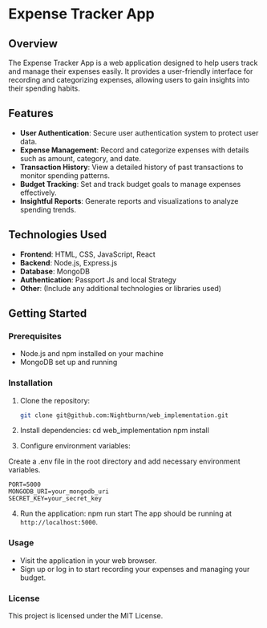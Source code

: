 # Expense Tracker App

## Overview

The Expense Tracker App is a web application designed to help users track and manage their expenses easily. It provides a user-friendly interface for recording and categorizing expenses, allowing users to gain insights into their spending habits.

## Features

- **User Authentication**: Secure user authentication system to protect user data.
- **Expense Management**: Record and categorize expenses with details such as amount, category, and date.
- **Transaction History**: View a detailed history of past transactions to monitor spending patterns.
- **Budget Tracking**: Set and track budget goals to manage expenses effectively.
- **Insightful Reports**: Generate reports and visualizations to analyze spending trends.

## Technologies Used

- **Frontend**: HTML, CSS, JavaScript, React
- **Backend**: Node.js, Express.js
- **Database**: MongoDB
- **Authentication**: Passport Js and local Strategy
- **Other**: (Include any additional technologies or libraries used)

## Getting Started

### Prerequisites

- Node.js and npm installed on your machine
- MongoDB set up and running

### Installation

1. Clone the repository:

   ```bash
   git clone git@github.com:Nightburnn/web_implementation.git

2. Install dependencies:
cd web_implementation
npm install

3. Configure environment variables:

Create a .env file in the root directory and add necessary environment variables.

```
PORT=5000
MONGODB_URI=your_mongodb_uri
SECRET_KEY=your_secret_key 
```
4. Run the application:
npm run start
The app should be running at `http://localhost:5000`.

### Usage
* Visit the application in your web browser.
* Sign up or log in to start recording your expenses and managing your budget.

### License
This project is licensed under the MIT License.
